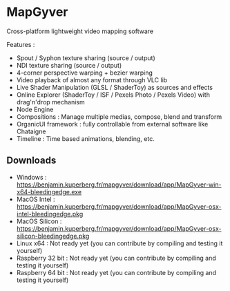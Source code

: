 # MapGyver

Cross-platform lightweight video mapping software

Features :
- Spout / Syphon texture sharing (source / output)
- NDI texture sharing (source / output)
- 4-corner perspective warping + bezier warping
- Video playback of almost any format through VLC lib
- Live Shader Manipulation (GLSL / ShaderToy) as sources and effects
- Online Explorer (ShaderToy / ISF / Pexels Photo / Pexels Video) with drag'n'drop mechanism
- Node Engine
- Compositions : Manage multiple medias, compose, blend and transform
- OrganicUI framework : fully controllable from external software like Chataigne
- Timeline : Time based animations, blending, etc.


## Downloads

- Windows : https://benjamin.kuperberg.fr/mapgyver/download/app/MapGyver-win-x64-bleedingedge.exe
- MacOS Intel : https://benjamin.kuperberg.fr/mapgyver/download/app/MapGyver-osx-intel-bleedingedge.pkg
- MacOS Silicon : https://benjamin.kuperberg.fr/mapgyver/download/app/MapGyver-osx-silicon-bleedingedge.pkg
- Linux x64 : Not ready yet (you can contribute by compiling and testing it yourself)
- Raspberry 32 bit : Not ready yet (you can contribute by compiling and testing it yourself)
- Raspberry 64 bit : Not ready yet (you can contribute by compiling and testing it yourself)
